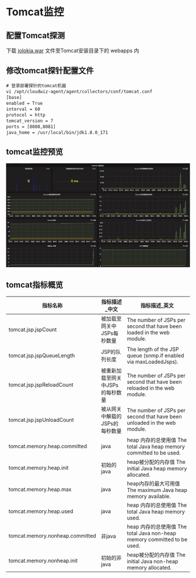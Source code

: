 # Tomcat监控

## 配置Tomcat探测
下载 [jolokia.war](https://download.cloudwiz.cn/package/jolokia.war) 文件至Tomcat安装目录下的 webapps 内

## 修改tomcat探针配置文件

```
# 登录部署探针的tomcat机器
vi /opt/cloudwiz-agent/agent/collectors/conf/tomcat.conf
[base]
enabled = True
interval = 60
protocol = http
tomcat_version = 7
ports = [8080,8081]
java_home = /usr/local/bin/jdk1.8.0_171
```

## tomcat监控预览

![](/part4/images/tomcat_01.png)

## tomcat指标概览
指标名称	| 指标描述_中文	| 指标描述_英文
---|---|---
tomcat.jsp.jspCount| 被加载至网关中JSPs每秒数量|	The number of JSPs per second that have been loaded in the web module.
tomcat.jsp.jspQueueLength| JSP的队列长度|	The length of the JSP queue (snmp.if enabled via maxLoadedJsps).
tomcat.jsp.jspReloadCount| 被重新加载至网关中JSPs的每秒数量|	The number of JSPs per second that have been reloaded in the web module.
tomcat.jsp.jspUnloadCount| 被从网关中解载的JSPs的每秒数量|	The number of JSPs per second that have been unloaded in the web module.
tomcat.memory.heap.committed| java| heap 内存的总使用值	The total Java heap memory committed to be used.
tomcat.memory.heap.init| 初始的java| heap被分配的内存值	The initial Java heap memory allocated.
tomcat.memory.heap.max| java| heap内存的最大可用值	The maximum Java heap memory available.
tomcat.memory.heap.used| java| heap 内存的总使用值	The total Java heap memory used.
tomcat.memory.nonheap.committed| 非java| heap 内存的总使用值	The total Java non-heap memory committed to be used.
tomcat.memory.nonheap.init| 初始的非java| heap被分配的内存值	The initial Java non-heap memory allocated.







